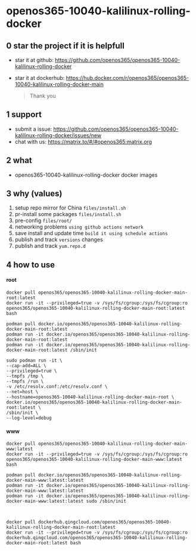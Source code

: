 # openos365-10040-kalilinux-rolling-docker

## 0 star the project if it is helpfull

* star it at github: https://github.com/openos365/openos365-10040-kalilinux-rolling-docker
* star it at dockerhub: https://hub.docker.com/r/openos365/openos365-10040-kalilinux-rolling-docker-main

  > Thank you

## 1 support

* submit a issue: https://github.com/openos365/openos365-10040-kalilinux-rolling-docker/issues/new
* chat with us: https://matrix.to/#/#openos365:matrix.org

## 2 what

* openos365-10040-kalilinux-rolling-docker docker images
  
## 3 why (values)

1. setup repo mirror for China `files/install.sh`
1. pr-install some packages `files/install.sh`
1. pre-config `files/root/`
1. networking problems `using github actions network`
1. save install and update time `build it using schedule actions`
1. publish and track `versions` changes
1. publish and track `yum.repo.d`

## 4 how to use

#### root
```
docker pull openos365/openos365-10040-kalilinux-rolling-docker-main-root:latest
docker run -it --privileged=true -v /sys/fs/cgroup:/sys/fs/cgroup:ro openos365/openos365-10040-kalilinux-rolling-docker-main-root:latest bash

podman pull docker.io/openos365/openos365-10040-kalilinux-rolling-docker-main-root:latest
podman run -it docker.io/openos365/openos365-10040-kalilinux-rolling-docker-main-root:latest
podman run -it docker.io/openos365/openos365-10040-kalilinux-rolling-docker-main-root:latest /sbin/init

sudo podman run -it \
--cap-add=ALL \
--privileged=true \
--tmpfs /tmp \
--tmpfs /run \
-v /etc/resolv.conf:/etc/resolv.conf \
--net=host \
--hostname=openos365-10040-kalilinux-rolling-docker-main-root \
docker.io/openos365/openos365-10040-kalilinux-rolling-docker-main-root:latest \
/sbin/init \
--log-level=debug

```
#### www

```
docker pull openos365/openos365-10040-kalilinux-rolling-docker-main-www:latest
docker run -it --privileged=true -v /sys/fs/cgroup:/sys/fs/cgroup:ro openos365/openos365-10040-kalilinux-rolling-docker-main-www:latest bash

podman pull docker.io/openos365/openos365-10040-kalilinux-rolling-docker-main-www:latest:latest
podman run -it docker.io/openos365/openos365-10040-kalilinux-rolling-docker-main-www:latest:latest
podman run -it docker.io/openos365/openos365-10040-kalilinux-rolling-docker-main-www:latest:latest sudo /sbin/init



docker pull dockerhub.qingcloud.com/openos365/openos365-10040-kalilinux-rolling-docker-main-root:latest
docker run -it --privileged=true -v /sys/fs/cgroup:/sys/fs/cgroup:ro dockerhub.qingcloud.com/openos365/openos365-10040-kalilinux-rolling-docker-main-root:latest bash


```
